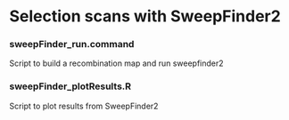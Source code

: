 ####
# Selection scans with SweepFinder2
####

### sweepFinder_run.command
Script to build a recombination map and run sweepfinder2

### sweepFinder_plotResults.R
Script to plot results from SweepFinder2

